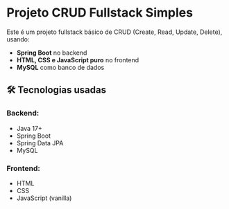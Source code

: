 # Projeto CRUD Fullstack Simples

Este é um projeto fullstack básico de CRUD (Create, Read, Update, Delete), usando:

- **Spring Boot** no backend
- **HTML, CSS e JavaScript puro** no frontend
- **MySQL** como banco de dados

## 🛠 Tecnologias usadas

### Backend:
- Java 17+
- Spring Boot
- Spring Data JPA
- MySQL

### Frontend:
- HTML
- CSS
- JavaScript (vanilla)

